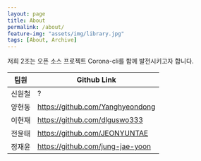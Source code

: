 ```yaml
---
layout: page
title: About
permalink: /about/
feature-img: "assets/img/library.jpg"
tags: [About, Archive]
---
```


저희 2조는 오픈 소스 프로젝트 Corona-cli를 함께 발전시키고자 합니다.  

팀원  | Github Link
------------- | -------------
신원철 | ?
양현동 | https://github.com/Yanghyeondong
이현재 | https://github.com/dlguswo333
전윤태 | https://github.com/JEONYUNTAE
정재윤  | https://github.com/jung-jae-yoon
